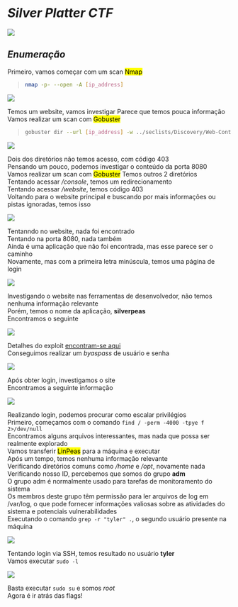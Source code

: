 # _**Silver Platter CTF**_
![](silver.jpg)

## _**Enumeração**_
Primeiro, vamos começar com um scan <mark>Nmap</mark>
> ```bash
> nmap -p- --open -A [ip_address]
> ```
![](scan_nmap.jpg)

Temos um website, vamos investigar
Parece que temos pouca informação  
Vamos realizar um scan com <mark>Gobuster</mark>
> ```bash
> gobuster dir --url [ip_address] -w ../seclists/Discovery/Web-Content/common.txt
> ```
![](scan_gobuster.jpg)

Dois dos diretórios não temos acesso, com código 403  
Pensando um pouco, podemos investigar o conteúdo da porta 8080  
Vamos realizar um scan com <mark>Gobuster</mark>
Temos outros 2 diretórios  
Tentando acessar _/console_, temos um redirecionamento  
Tentando acessar _/website_, temos código 403  
Voltando para o website principal e buscando por mais informações ou pistas ignoradas, temos isso  

![](contact.jpg)

Tentanndo no website, nada foi encontrado  
Tentando na porta 8080, nada também  
Ainda é uma aplicação que não foi encontrada, mas esse parece ser o caminho  
Novamente, mas com a primeira letra minúscula, temos uma página de login  

![](login_page.jpg)

Investigando o website nas ferramentas de desenvolvedor, não temos nenhuma informação relevante  
Porém, temos o nome da aplicação, **silverpeas**  
Encontramos o seguinte  

![](silver_cve.jpg)

Detalhes do exploit [encontram-se aqui](https://gist.github.com/ChrisPritchard/4b6d5c70d9329ef116266a6c238dcb2d)  
Conseguimos realizar um _byaspass_ de usuário e senha  

![](bypass.jpg)

Após obter login, investigamos o site  
Encontramos a seguinte informação  

![](ssh_login.jpg)

Realizando login, podemos procurar como escalar privilégios  
Primeiro, começamos com o comando ```find / -perm -4000 -tpye f 2>/dev/null```  
Encontramos alguns arquivos interessantes, mas nada que possa ser realmente explorado  
Vamos transferir <mark>LinPeas</mark> para a máquina e executar  
Após um tempo, temos nenhuma informação relevante  
Verificando diretórios comuns como _/home_ e _/opt_, novamente nada  
Verificando nosso ID, percebemos que somos do grupo **adm**  
O grupo adm é normalmente usado para tarefas de monitoramento do sistema  
Os membros deste grupo têm permissão para ler arquivos de log em /var/log, o que pode fornecer informações valiosas sobre as atividades do sistema e potenciais vulnerabilidades  
Executando o comando ```grep -r "tyler" .```, o segundo usuário presente na máquina  

![](pass_tyler.jpg)

Tentando login via SSH, temos resultado no usuário **tyler**  
Vamos executar ```sudo -l```  

![](sudo_l.jpg)

Basta executar ```sudo su``` e somos _root_  
Agora é ir atrás das flags!
  

